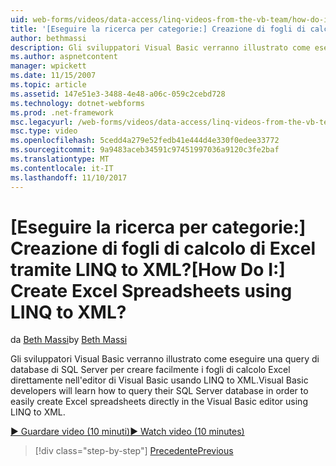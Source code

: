 ```yaml
---
uid: web-forms/videos/data-access/linq-videos-from-the-vb-team/how-do-i-create-excel-spreadsheets-using-linq-to-xml
title: '[Eseguire la ricerca per categorie:] Creazione di fogli di calcolo di Excel tramite LINQ to XML? | Microsoft Docs'
author: bethmassi
description: Gli sviluppatori Visual Basic verranno illustrato come eseguire una query di database di SQL Server per creare facilmente fogli di calcolo Excel direttamente nell'editor di Visual Basic noi...
ms.author: aspnetcontent
manager: wpickett
ms.date: 11/15/2007
ms.topic: article
ms.assetid: 147e51e3-3488-4e48-a06c-059c2cebd728
ms.technology: dotnet-webforms
ms.prod: .net-framework
msc.legacyurl: /web-forms/videos/data-access/linq-videos-from-the-vb-team/how-do-i-create-excel-spreadsheets-using-linq-to-xml
msc.type: video
ms.openlocfilehash: 5cedd4a279e52fedb41e444d4e330f0edee33772
ms.sourcegitcommit: 9a9483aceb34591c97451997036a9120c3fe2baf
ms.translationtype: MT
ms.contentlocale: it-IT
ms.lasthandoff: 11/10/2017
---
```

<a name="how-do-i-create-excel-spreadsheets-using-linq-to-xml"></a><span data-ttu-id="5cab6-104">[Eseguire la ricerca per categorie:] Creazione di fogli di calcolo di Excel tramite LINQ to XML?</span><span class="sxs-lookup"><span data-stu-id="5cab6-104">[How Do I:] Create Excel Spreadsheets using LINQ to XML?</span></span>
====================
<span data-ttu-id="5cab6-105">da [Beth Massi](https://github.com/bethmassi)</span><span class="sxs-lookup"><span data-stu-id="5cab6-105">by [Beth Massi](https://github.com/bethmassi)</span></span>

<span data-ttu-id="5cab6-106">Gli sviluppatori Visual Basic verranno illustrato come eseguire una query di database di SQL Server per creare facilmente i fogli di calcolo Excel direttamente nell'editor di Visual Basic usando LINQ to XML.</span><span class="sxs-lookup"><span data-stu-id="5cab6-106">Visual Basic developers will learn how to query their SQL Server database in order to easily create Excel spreadsheets directly in the Visual Basic editor using LINQ to XML.</span></span>

[<span data-ttu-id="5cab6-107">&#9654; Guardare video (10 minuti)</span><span class="sxs-lookup"><span data-stu-id="5cab6-107">&#9654; Watch video (10 minutes)</span></span>](https://channel9.msdn.com/Blogs/ASP-NET-Site-Videos/how-do-i-create-excel-spreadsheets-using-linq-to-xml)

>[!div class="step-by-step"]
[<span data-ttu-id="5cab6-108">Precedente</span><span class="sxs-lookup"><span data-stu-id="5cab6-108">Previous</span></span>](how-do-i-create-xml-documents-from-sql-data.md)
